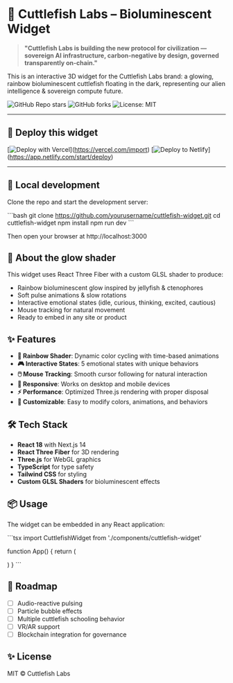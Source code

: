 # 🐙 Cuttlefish Labs – Bioluminescent Widget

> **"Cuttlefish Labs is building the new protocol for civilization — sovereign AI infrastructure, carbon-negative by design, governed transparently on-chain."**

This is an interactive 3D widget for the Cuttlefish Labs brand: a glowing, rainbow bioluminescent cuttlefish floating in the dark, representing our alien intelligence & sovereign compute future.

![GitHub Repo stars](https://img.shields.io/github/stars/yourusername/cuttlefish-widget?style=social)
![GitHub forks](https://img.shields.io/github/forks/yourusername/cuttlefish-widget?style=social)
![License: MIT](https://img.shields.io/badge/license-MIT-green)

---

## 🚀 Deploy this widget

\[![Deploy with Vercel](https://vercel.com/button)\](https://vercel.com/import)
\[![Deploy to Netlify](https://www.netlify.com/img/deploy/button.svg)\](https://app.netlify.com/start/deploy)

---

## 🔧 Local development

Clone the repo and start the development server:

\`\`\`bash
git clone https://github.com/yourusername/cuttlefish-widget.git
cd cuttlefish-widget
npm install
npm run dev
\`\`\`

Then open your browser at http://localhost:3000

## 🌌 About the glow shader

This widget uses React Three Fiber with a custom GLSL shader to produce:

- Rainbow bioluminescent glow inspired by jellyfish & ctenophores
- Soft pulse animations & slow rotations
- Interactive emotional states (idle, curious, thinking, excited, cautious)
- Mouse tracking for natural movement
- Ready to embed in any site or product

## ✨ Features

- **🌈 Rainbow Shader**: Dynamic color cycling with time-based animations
- **🎮 Interactive States**: 5 emotional states with unique behaviors
- **🖱️ Mouse Tracking**: Smooth cursor following for natural interaction
- **📱 Responsive**: Works on desktop and mobile devices
- **⚡ Performance**: Optimized Three.js rendering with proper disposal
- **🎨 Customizable**: Easy to modify colors, animations, and behaviors

## 🛠️ Tech Stack

- **React 18** with Next.js 14
- **React Three Fiber** for 3D rendering
- **Three.js** for WebGL graphics
- **TypeScript** for type safety
- **Tailwind CSS** for styling
- **Custom GLSL Shaders** for bioluminescent effects

## 📦 Usage

The widget can be embedded in any React application:

\`\`\`tsx
import CuttlefishWidget from './components/cuttlefish-widget'

function App() {
  return (
    <div className="w-full h-screen">
      <CuttlefishWidget />
    </div>
  )
}
\`\`\`

## 🎯 Roadmap

- [ ] Audio-reactive pulsing
- [ ] Particle bubble effects
- [ ] Multiple cuttlefish schooling behavior
- [ ] VR/AR support
- [ ] Blockchain integration for governance

## ✨ License

MIT © Cuttlefish Labs
